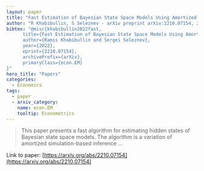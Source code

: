 ```yaml
---
layout: paper
title: "Fast Estimation of Bayesian State Space Models Using Amortized Simulation-Based Inference"
author: "R Khabibullin, S Seleznev - arXiv preprint arXiv:2210.07154, 2022 - arxiv.org"
bibtex: "@misc{khabibullin2022fast,
      title={Fast Estimation of Bayesian State Space Models Using Amortized Simulation-Based Inference},
      author={Ramis Khabibullin and Sergei Seleznev},
      year={2022},
      eprint={2210.07154},
      archivePrefix={arXiv},
      primaryClass={econ.EM}
}"
hero_title: "Papers"
categories:
  - Economics
tags:
  - paper
  - arxiv_category:
    name: econ.EM
    tooltip: Econometrics
---
```

>This paper presents a fast algorithm for estimating hidden states of Bayesian state space models. The algorithm is a variation of amortized simulation-based inference …

Link to paper: [https://arxiv.org/abs/2210.07154](https://arxiv.org/abs/2210.07154)
